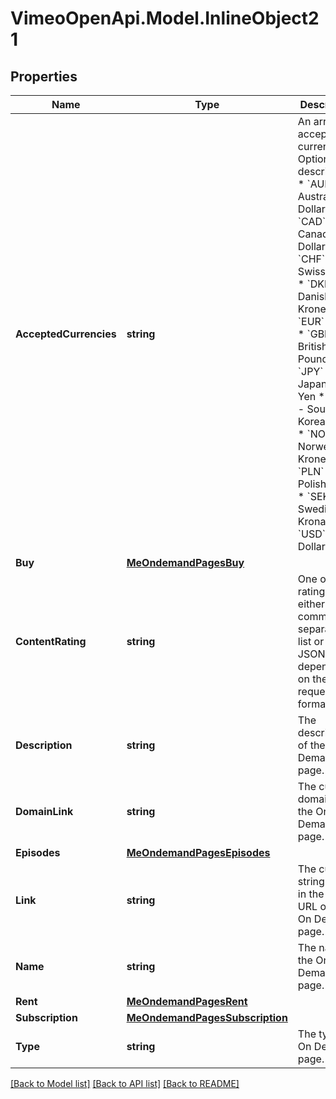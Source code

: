 # VimeoOpenApi.Model.InlineObject21
## Properties

Name | Type | Description | Notes
------------ | ------------- | ------------- | -------------
**AcceptedCurrencies** | **string** | An array of accepted currencies.  Option descriptions:  * &#x60;AUD&#x60; - Australian Dollar  * &#x60;CAD&#x60; - Canadian Dollar  * &#x60;CHF&#x60; - Swiss Franc  * &#x60;DKK&#x60; - Danish Krone  * &#x60;EUR&#x60; - Euro  * &#x60;GBP&#x60; - British Pound  * &#x60;JPY&#x60; - Japanese Yen  * &#x60;KRW&#x60; - South Korean Won  * &#x60;NOK&#x60; - Norwegian Krone  * &#x60;PLN&#x60; - Polish Zloty  * &#x60;SEK&#x60; - Swedish Krona  * &#x60;USD&#x60; - US Dollar  | [optional] 
**Buy** | [**MeOndemandPagesBuy**](MeOndemandPagesBuy.md) |  | [optional] 
**ContentRating** | **string** | One or more ratings, either as a comma-separated list or as a JSON array, depending on the request format. | 
**Description** | **string** | The description of the On Demand page. | 
**DomainLink** | **string** | The custom domain of the On Demand page. | [optional] 
**Episodes** | [**MeOndemandPagesEpisodes**](MeOndemandPagesEpisodes.md) |  | [optional] 
**Link** | **string** | The custom string to use in the Vimeo URL of the On Demand page. | [optional] 
**Name** | **string** | The name of the On Demand page. | 
**Rent** | [**MeOndemandPagesRent**](MeOndemandPagesRent.md) |  | [optional] 
**Subscription** | [**MeOndemandPagesSubscription**](MeOndemandPagesSubscription.md) |  | [optional] 
**Type** | **string** | The type of On Demand page. | 

[[Back to Model list]](../README.md#documentation-for-models) [[Back to API list]](../README.md#documentation-for-api-endpoints) [[Back to README]](../README.md)


